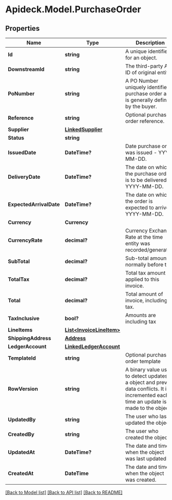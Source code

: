 # Apideck.Model.PurchaseOrder

## Properties

Name | Type | Description | Notes
------------ | ------------- | ------------- | -------------
**Id** | **string** | A unique identifier for an object. | [optional] [readonly] 
**DownstreamId** | **string** | The third-party API ID of original entity | [optional] [readonly] 
**PoNumber** | **string** | A PO Number uniquely identifies a purchase order and is generally defined by the buyer. | [optional] 
**Reference** | **string** | Optional purchase order reference. | [optional] 
**Supplier** | [**LinkedSupplier**](LinkedSupplier.md) |  | [optional] 
**Status** | **string** |  | [optional] 
**IssuedDate** | **DateTime?** | Date purchase order was issued - YYYY-MM-DD. | [optional] 
**DeliveryDate** | **DateTime?** | The date on which the purchase order is to be delivered - YYYY-MM-DD. | [optional] 
**ExpectedArrivalDate** | **DateTime?** | The date on which the order is expected to arrive - YYYY-MM-DD. | [optional] 
**Currency** | **Currency** |  | [optional] 
**CurrencyRate** | **decimal?** | Currency Exchange Rate at the time entity was recorded/generated. | [optional] 
**SubTotal** | **decimal?** | Sub-total amount, normally before tax. | [optional] 
**TotalTax** | **decimal?** | Total tax amount applied to this invoice. | [optional] 
**Total** | **decimal?** | Total amount of invoice, including tax. | [optional] 
**TaxInclusive** | **bool?** | Amounts are including tax | [optional] 
**LineItems** | [**List&lt;InvoiceLineItem&gt;**](InvoiceLineItem.md) |  | [optional] 
**ShippingAddress** | [**Address**](Address.md) |  | [optional] 
**LedgerAccount** | [**LinkedLedgerAccount**](LinkedLedgerAccount.md) |  | [optional] 
**TemplateId** | **string** | Optional purchase order template | [optional] 
**RowVersion** | **string** | A binary value used to detect updates to a object and prevent data conflicts. It is incremented each time an update is made to the object. | [optional] 
**UpdatedBy** | **string** | The user who last updated the object. | [optional] [readonly] 
**CreatedBy** | **string** | The user who created the object. | [optional] [readonly] 
**UpdatedAt** | **DateTime?** | The date and time when the object was last updated. | [optional] [readonly] 
**CreatedAt** | **DateTime** | The date and time when the object was created. | [optional] [readonly] 

[[Back to Model list]](../README.md#documentation-for-models) [[Back to API list]](../README.md#documentation-for-api-endpoints) [[Back to README]](../README.md)

